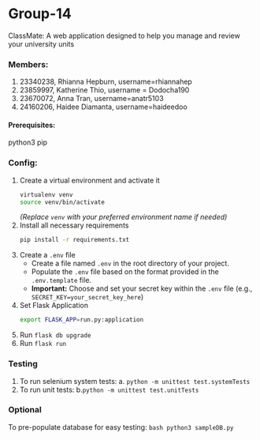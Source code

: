 # Group-14
ClassMate: A web application designed to help you manage and review your university units
### Members:
1. 23340238, Rhianna Hepburn, username=rhiannahep
2. 23859997, Katherine Thio, username = Dodocha190
4. 23670072, Anna Tran, username=anatr5103
5. 24160206, Haidee Diamanta, username=haideedoo

#### Prerequisites:
python3
pip

### Config:
1. Create a virtual environment and activate it
    ```bash
    virtualenv venv
    source venv/bin/activate
    ```
    *(Replace `venv` with your preferred environment name if needed)*
2. Install all necessary requirements
    ```bash
    pip install -r requirements.txt
    ```
3. Create a `.env` file
    * Create a file named `.env` in the root directory of your project.
    * Populate the `.env` file based on the format provided in the `.env.template` file.
    * **Important:** Choose and set your secret key within the `.env` file (e.g., `SECRET_KEY=your_secret_key_here`)
4. Set Flask Application
    ```bash
    export FLASK_APP=run.py:application
    ```
5. Run `flask db upgrade`
6. Run `flask run`


### Testing
1. To run selenium system tests:
    a. `python -m unittest test.systemTests`
2. To run unit tests:
    b.`python -m unittest test.unitTests`

### Optional
To pre-populate database for easy testing:
    ```bash
    python3 sampleDB.py
    ```
